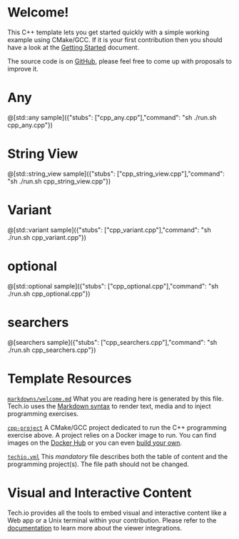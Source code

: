 # Welcome!

This C++ template lets you get started quickly with a simple working example using CMake/GCC. If it is your first contribution then you should have a look at the [Getting Started](https://tech.io/doc/getting-started-create-playground) document.


The source code is on [GitHub](https://github.com/TechDotIO/cpp-template), please feel free to come up with proposals to improve it.

# Any

@[std::any sample]({"stubs": ["cpp_any.cpp"],"command": "sh ./run.sh cpp_any.cpp"})


# String View

@[std::string_view sample]({"stubs": ["cpp_string_view.cpp"],"command": "sh ./run.sh cpp_string_view.cpp"})

# Variant

@[std::variant sample]({"stubs": ["cpp_variant.cpp"],"command": "sh ./run.sh cpp_variant.cpp"})

# optional

@[std::optional sample]({"stubs": ["cpp_optional.cpp"],"command": "sh ./run.sh cpp_optional.cpp"})

# searchers

@[searchers sample]({"stubs": ["cpp_searchers.cpp"],"command": "sh ./run.sh cpp_searchers.cpp"})

# Template Resources

[`markdowns/welcome.md`](https://github.com/TechDotIO/cpp-template/blob/master/markdowns/welcome.md)
What you are reading here is generated by this file. Tech.io uses the [Markdown syntax](https://tech.io/doc/reference-markdowns) to render text, media and to inject programming exercises.


[`cpp-project`](https://github.com/TechDotIO/cpp-template/tree/master/cpp-project)
A CMake/GCC project dedicated to run the C++ programming exercise above. A project relies on a Docker image to run. You can find images on the [Docker Hub](https://hub.docker.com/explore/) or you can even [build your own](https://tech.io/doc/reference-runner).


[`techio.yml`](https://github.com/TechDotIO/cpp-template/blob/master/techio.yml)
This *mandatory* file describes both the table of content and the programming project(s). The file path should not be changed.


# Visual and Interactive Content

Tech.io provides all the tools to embed visual and interactive content like a Web app or a Unix terminal within your contribution. Please refer to the [documentation](https://tech.io/doc) to learn more about the viewer integrations.
